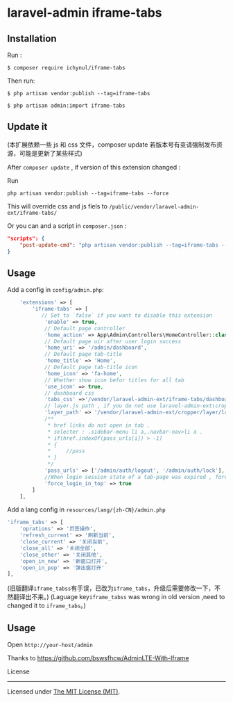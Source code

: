 # laravel-admin iframe-tabs

## Installation

Run :

```
$ composer require ichynul/iframe-tabs
```

Then run:

```
$ php artisan vendor:publish --tag=iframe-tabs

$ php artisan admin:import iframe-tabs
```

## Update it

(本扩展依赖一些 js 和 css 文件，composer update 若版本号有变请强制发布资源，可能是更新了某些样式)

After `composer update` , if version of this extension changed :

Run

```
php artisan vendor:publish --tag=iframe-tabs --force
```

This will override css and js fiels to `/public/vendor/laravel-admin-ext/iframe-tabs/`

Or you can and a script in `composer.json` :

```json
"scripts": {
    "post-update-cmd": "php artisan vendor:publish --tag=iframe-tabs --force",
}
```

## Usage

Add a config in `config/admin.php`:

```php
    'extensions' => [
        'iframe-tabs' => [
           // Set to `false` if you want to disable this extension
            'enable' => true,
            // Default page controller
            'home_action' => App\Admin\Controllers\HomeController::class . '@index',
            // Default page uir after user login success
            'home_uri' => '/admin/dashboard',
            // Default page tab-title
            'home_title' => 'Home',
            // Default page tab-title icon
            'home_icon' => 'fa-home',
            // Whether show icon befor titles for all tab
            'use_icon' => true,
            // dashboard css 
            'tabs_css' =>'/vendor/laravel-admin-ext/iframe-tabs/dashboard.css',
            // layer.js path , if you do not use laravel-admin-ext\cropper , set another one
            'layer_path' => '/vendor/laravel-admin-ext/cropper/layer/layer.js',
            /**
             * href links do not open in tab .
             * selecter : .sidebar-menu li a,.navbar-nav>li a .
             * if(href.indexOf(pass_urls[i]) > -1)
             * {
             *     //pass
             * }
             */
            'pass_urls' => ['/admin/auth/logout', '/admin/auth/lock'],
            //When login session state of a tab-page was expired , force top-level window goto login page .
            'force_login_in_top' => true
        ]
    ],

```

Add a lang config in `resources/lang/{zh-CN}/admin.php`

```php
'iframe_tabs' => [
    'oprations' => '页签操作',
    'refresh_current' => '刷新当前',
    'close_current' => '关闭当前',
    'close_all' => '关闭全部',
    'close_other' => '关闭其他',
    'open_in_new' => '新窗口打开',
    'open_in_pop' => '弹出窗打开'
],
```

(旧版翻译`iframe_tabss`有手误，已改为`iframe_tabs`，升级后需要修改一下，不然翻译出不来。)
(Laguage key`iframe_tabss` was wrong in old version ,need to changed it to `iframe_tabs`。)

## Usage

Open `http://your-host/admin`

Thanks to https://github.com/bswsfhcw/AdminLTE-With-Iframe

License

---

Licensed under [The MIT License (MIT)](LICENSE).
